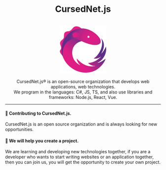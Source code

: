   <h1 align="center">
      CursedNet.js
  </h1>
ㅤ<div>
    <div align="center"><img src="https://github.com/CursedNet/.github/blob/main/profile/rxjs-logo-1C13E67498-seeklogo.com.png" width="150" height="150"/></div>
  </div>
  ⠀
  <div align="center">
    CursedNet.js® is an open-source organization that develops web applications, web technologies.<br/> We program in the languages: C#, JS, TS, and also use libraries and frameworks: Node.js, React, Vue.
  </div>
  
---

  <h4>
      👋 Contributing to CursedNet.js.
  </h4>
  <div>
         CursedNet.js is an open source organization and is always looking for new opportunities.
  </div>

<h4>
  🦺 We will help you create a project.
</h4>
<div>
  We are learning and developing new technologies together, if you are a <span>developer</span> who wants to start writing websites or an application together, then you can join us, you will get the opportunity to create your own   project.
</div>
